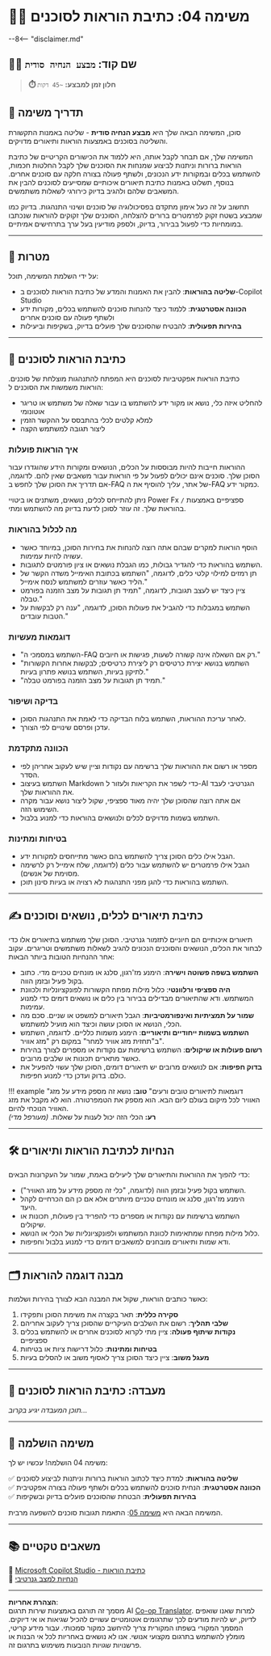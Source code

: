 <!--
CO_OP_TRANSLATOR_METADATA:
{
  "original_hash": "66d1f5ea2cc33dc690a5fc4a8e2a666e",
  "translation_date": "2025-10-17T05:32:44+00:00",
  "source_file": "docs/operative-preview/04-agent-instructions/README.md",
  "language_code": "he"
}
-->
# 🕵️‍♂️ משימה 04: כתיבת הוראות לסוכנים

--8<-- "disclaimer.md"

## 🕵️‍♂️ שם קוד: `מבצע הנחיה סודית`

> **⏱️ חלון זמן למבצע:** `~45 דקות`

## 🎯 תדריך משימה

סוכן, המשימה הבאה שלך היא **מבצע הנחיה סודית** - שליטה באמנות התקשורת והשליטה בסוכנים באמצעות הוראות ותיאורים מדויקים.

המשימה שלך, אם תבחר לקבל אותה, היא ללמוד את הכישורים הקריטיים של כתיבת הוראות ברורות וניתנות לביצוע שמנחות את הסוכנים שלך לקבל החלטות חכמות, להשתמש בכלים ובמקורות ידע הנכונים, ולשתף פעולה בצורה חלקה עם סוכנים אחרים. בנוסף, תשלוט באמנות כתיבת תיאורים איכותיים שמסייעים לסוכנים להבין את המשאבים שלהם ולהגיב בדיוק כירורגי לשאלות משתמשים.

תחשוב על זה כעל אימון מתקדם בפסיכולוגיה של סוכנים ושינוי התנהגות. בדיוק כמו שמבצע בשטח זקוק לפרמטרים ברורים להצלחה, הסוכנים שלך זקוקים להוראות שנכתבו במומחיות כדי לפעול בבירור, בדיוק, ולספק מודיעין בעל ערך בתרחישים אמיתיים.

---

## 🔎 מטרות

על ידי השלמת המשימה, תוכל:

- **שליטה בהוראות**: להבין את האמנות והמדע של כתיבת הוראות לסוכנים ב-Copilot Studio  
- **הכוונה אסטרטגית**: ללמוד כיצד להנחות סוכנים להשתמש בכלים, מקורות ידע ולשתף פעולה עם סוכנים אחרים  
- **בהירות תפעולית**: להבטיח שהסוכנים שלך פועלים בדיוק, בשקיפות וביעילות  

---

## 📝 כתיבת הוראות לסוכנים

כתיבת הוראות אפקטיביות לסוכנים היא המפתח להתנהגות מוצלחת של סוכנים. הוראות משמשות את הסוכנים ל:

- להחליט איזה כלי, נושא או מקור ידע להשתמש בו עבור שאלה של משתמש או טריגר אוטונומי  
- למלא קלטים לכלי בהתבסס על ההקשר הזמין  
- ליצור תגובה למשתמש הקצה  

### איך הוראות פועלות

ההוראות חייבות להיות מבוססות על הכלים, הנושאים ומקורות הידע שהוגדרו עבור הסוכן שלך. סוכנים אינם יכולים לפעול על פי הוראות עבור משאבים שאין להם. לדוגמה, אם תדריך את הסוכן שלך לחפש ב-FAQ של אתר, עליך להוסיף את ה-FAQ כמקור ידע.

ניתן להתייחס לכלים, נושאים, משתנים או ביטויי Power Fx ספציפיים באמצעות `/` בהוראות שלך. זה עוזר לסוכן לדעת בדיוק מה להשתמש ומתי.

### מה לכלול בהוראות

- הוסף הוראות למקרים שבהם אתה רוצה להנחות את בחירות הסוכן, במיוחד כאשר עשויה להיות עמימות.  
- השתמש בהוראות כדי להגדיר גבולות, כמו הגבלת נושאים או ציון פורמטים לתגובות.  
- תן רמזים למילוי קלטי כלים, לדוגמה, "השתמש בכתובת האימייל משדה הקשר של הליד כאשר עוזרים למשתמש לנסח אימייל."  
- ציין כיצד יש לעצב תגובות, לדוגמה, "תמיד תן תגובות על מצב הזמנה בפורמט טבלה."  
- השתמש במגבלות כדי להגביל את פעולות הסוכן, לדוגמה, "ענה רק לבקשות על הטבות עובדים."  

### דוגמאות מעשיות

- "השתמש במסמכי ה-FAQ רק אם השאלה אינה קשורה לשעות, פגישות או חיובים."  
- "השתמש בנושא יצירת כרטיסים רק ליצירת כרטיסים; לבקשות אחרות הקשורות לתיקון בעיות, השתמש בנושא פתרון בעיות."  
- "תמיד תן תגובות על מצב הזמנה בפורמט טבלה."  

### בדיקה ושיפור

- לאחר עריכת ההוראות, השתמש בלוח הבדיקה כדי לאמת את התנהגות הסוכן.  
- עדכן ופרסם שינויים לפי הצורך.  

### הכוונה מתקדמת

- מספר או רשום את ההוראות שלך ברשימה עם נקודות וציין שיש לעקוב אחריהן לפי הסדר.  
- השתמש בעיצוב Markdown כדי לשפר את הקריאות ולעזור ל-AI הגנרטיבי לעבד את ההוראות שלך.  
- אם אתה רוצה שהסוכן שלך יהיה מאוד ספציפי, שקול ליצור נושא עבור מקרה השימוש הזה.  
- השתמש בשמות מדויקים לכלים ולנושאים בהוראות כדי למנוע בלבול.  

### בטיחות ומתינות

- הגבל אילו כלים הסוכן צריך להשתמש בהם כאשר מתייחסים למקורות ידע.  
- הגבל אילו פרמטרים יש להשתמש עבור כלים (לדוגמה, שלח אימייל רק לרשימה מסוימת של אנשים).  
- השתמש בהוראות כדי להגן מפני התנהגות לא רצויה או בעיות סינון תוכן.  

---

## ✍️ כתיבת תיאורים לכלים, נושאים וסוכנים

תיאורים איכותיים הם חיוניים לתזמור גנרטיבי. הסוכן שלך משתמש בתיאורים אלו כדי לבחור את הכלים, הנושאים והסוכנים הנכונים להגיב לשאלות משתמשים וטריגרים. עקוב אחר ההנחיות הטובות ביותר הבאות:

- **השתמש בשפה פשוטה וישירה**: הימנע מז'רגון, סלנג או מונחים טכניים מדי. כתוב בקול פעיל ובזמן הווה.  
- **היה ספציפי ורלוונטי**: כלול מילות מפתח הקשורות לפונקציונליות ולכוונת המשתמש. ודא שהתיאורים מבדילים בבירור בין כלים או נושאים דומים כדי למנוע עמימות.  
- **שמור על תמציתיות ואינפורמטיביות**: הגבל תיאורים למשפט או שניים. סכם מה הכלי, הנושא או הסוכן עושה וכיצד הוא מועיל למשתמש.  
- **השתמש בשמות ייחודיים ותיאוריים**: הימנע משמות כלליים. לדוגמה, השתמש ב"תחזית מזג אוויר למחר" במקום רק "מזג אוויר".  
- **רשום פעולות או שיקולים**: השתמש ברשימות עם נקודות או מספרים לצורך בהירות כאשר מתארים תכונות או שלבים מרובים.  
- **בדוק חפיפות**: אם לנושאים מרובים יש תיאורים דומים, הסוכן שלך עשוי להפעיל את כולם. בדוק ועדכן כדי למנוע חפיפות.  

!!! example "דוגמאות לתיאורים טובים ורעים"
    **טוב:** נושא זה מספק מידע על מזג האוויר לכל מיקום בעולם ליום הבא. הוא מספק את הטמפרטורה. הוא לא מקבל את מזג האוויר הנוכחי להיום.  
    **רע:** הכלי הזה יכול לענות על שאלות. *(מעורפל מדי)*  

---

## 🛠️ הנחיות לכתיבת הוראות ותיאורים

כדי להפוך את ההוראות והתיאורים שלך ליעילים באמת, שמור על העקרונות הבאים:

- השתמש בקול פעיל ובזמן הווה (לדוגמה, "כלי זה מספק מידע על מזג האוויר").  
- הימנע מז'רגון, סלנג או מונחים טכניים מיותרים אלא אם כן הם הכרחיים לקהל היעד.  
- השתמש ברשימות עם נקודות או מספרים כדי להפריד בין פעולות, תכונות או שיקולים.  
- כלול מילות מפתח שמתאימות לכוונת המשתמש ולפונקציונליות של הכלי או הנושא.  
- ודא שמות ותיאורים מובחנים למשאבים דומים כדי למנוע בלבול וחפיפות.  

---

## 🗂️ מבנה דוגמה להוראות

כאשר כותבים הוראות, שקול את המבנה הבא לצורך בהירות ושלמות:

1. **סקירה כללית**: תאר בקצרה את משימת הסוכן ותפקידו  
1. **שלבי תהליך**: רשום את השלבים העיקריים שהסוכן צריך לעקוב אחריהם  
1. **נקודות שיתוף פעולה**: ציין מתי לקרוא לסוכנים אחרים או להשתמש בכלים ספציפיים  
1. **בטיחות ומתינות**: כלול דרישות ציות או בטיחות  
1. **מעגל משוב**: ציין כיצד הסוכן צריך לאסוף משוב או להסלים בעיות  

---

## 🧪 מעבדה: כתיבת הוראות לסוכנים

*תוכן המעבדה יגיע בקרוב...*

---

## 🎉 משימה הושלמה

משימה 04 הושלמה! עכשיו יש לך:

✅ **שליטה בהוראות**: למדת כיצד לכתוב הוראות ברורות וניתנות לביצוע לסוכנים  
✅ **הכוונה אסטרטגית**: הנחית סוכנים להשתמש בכלים ולשתף פעולה בצורה אפקטיבית  
✅ **בהירות תפעולית**: הבטחת שהסוכנים פועלים בדיוק ובשקיפות  

המשימה הבאה היא [משימה 05](../05-agent-responses/README.md): התאמת תגובות סוכנים להשפעה מרבית.

---

## 📚 משאבים טקטיים

📖 [Microsoft Copilot Studio - כתיבת הוראות](https://learn.microsoft.com/microsoft-copilot-studio/authoring-instructions)  
📖 [הנחיות למצב גנרטיבי](https://learn.microsoft.com/microsoft-copilot-studio/guidance/generative-mode-guidance)  

---

**הצהרת אחריות**:  
מסמך זה תורגם באמצעות שירות תרגום AI [Co-op Translator](https://github.com/Azure/co-op-translator). למרות שאנו שואפים לדיוק, יש להיות מודעים לכך שתרגומים אוטומטיים עשויים להכיל שגיאות או אי דיוקים. המסמך המקורי בשפתו המקורית צריך להיחשב כמקור סמכותי. עבור מידע קריטי, מומלץ להשתמש בתרגום מקצועי אנושי. אנו לא נושאים באחריות לכל אי הבנות או פרשנויות שגויות הנובעות משימוש בתרגום זה.